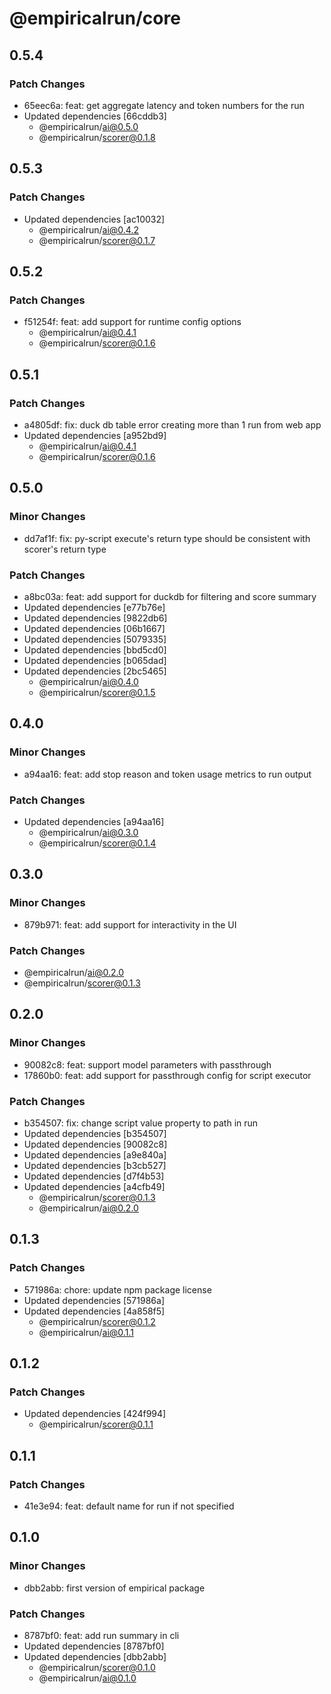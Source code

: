 # @empiricalrun/core

## 0.5.4

### Patch Changes

- 65eec6a: feat: get aggregate latency and token numbers for the run
- Updated dependencies [66cddb3]
  - @empiricalrun/ai@0.5.0
  - @empiricalrun/scorer@0.1.8

## 0.5.3

### Patch Changes

- Updated dependencies [ac10032]
  - @empiricalrun/ai@0.4.2
  - @empiricalrun/scorer@0.1.7

## 0.5.2

### Patch Changes

- f51254f: feat: add support for runtime config options
  - @empiricalrun/ai@0.4.1
  - @empiricalrun/scorer@0.1.6

## 0.5.1

### Patch Changes

- a4805df: fix: duck db table error creating more than 1 run from web app
- Updated dependencies [a952bd9]
  - @empiricalrun/ai@0.4.1
  - @empiricalrun/scorer@0.1.6

## 0.5.0

### Minor Changes

- dd7af1f: fix: py-script execute's return type should be consistent with scorer's return type

### Patch Changes

- a8bc03a: feat: add support for duckdb for filtering and score summary
- Updated dependencies [e77b76e]
- Updated dependencies [9822db6]
- Updated dependencies [06b1667]
- Updated dependencies [5079335]
- Updated dependencies [bbd5cd0]
- Updated dependencies [b065dad]
- Updated dependencies [2bc5465]
  - @empiricalrun/ai@0.4.0
  - @empiricalrun/scorer@0.1.5

## 0.4.0

### Minor Changes

- a94aa16: feat: add stop reason and token usage metrics to run output

### Patch Changes

- Updated dependencies [a94aa16]
  - @empiricalrun/ai@0.3.0
  - @empiricalrun/scorer@0.1.4

## 0.3.0

### Minor Changes

- 879b971: feat: add support for interactivity in the UI

### Patch Changes

- @empiricalrun/ai@0.2.0
- @empiricalrun/scorer@0.1.3

## 0.2.0

### Minor Changes

- 90082c8: feat: support model parameters with passthrough
- 17860b0: feat: add support for passthrough config for script executor

### Patch Changes

- b354507: fix: change script value property to path in run
- Updated dependencies [b354507]
- Updated dependencies [90082c8]
- Updated dependencies [a9e840a]
- Updated dependencies [b3cb527]
- Updated dependencies [d7f4b53]
- Updated dependencies [a4cfb49]
  - @empiricalrun/scorer@0.1.3
  - @empiricalrun/ai@0.2.0

## 0.1.3

### Patch Changes

- 571986a: chore: update npm package license
- Updated dependencies [571986a]
- Updated dependencies [4a858f5]
  - @empiricalrun/scorer@0.1.2
  - @empiricalrun/ai@0.1.1

## 0.1.2

### Patch Changes

- Updated dependencies [424f994]
  - @empiricalrun/scorer@0.1.1

## 0.1.1

### Patch Changes

- 41e3e94: feat: default name for run if not specified

## 0.1.0

### Minor Changes

- dbb2abb: first version of empirical package

### Patch Changes

- 8787bf0: feat: add run summary in cli
- Updated dependencies [8787bf0]
- Updated dependencies [dbb2abb]
  - @empiricalrun/scorer@0.1.0
  - @empiricalrun/ai@0.1.0
